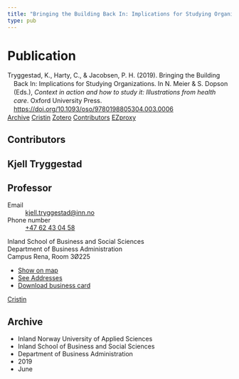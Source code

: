 ```yaml
---
title: "Bringing the Building Back In: Implications for Studying Organizations"
type: pub
---
```

<h1>Publication</h1>
<article id="csl-bib-container-RAVHZWN9" class="csl-bib-container">
  <div class="csl-bib-body" style="line-height: 1.35; padding-left: 1em; text-indent:-1em;">
  <div class="csl-entry">Tryggestad, K., Harty, C., &amp; Jacobsen, P. H. (2019). Bringing the Building Back In: Implications for Studying Organizations. In N. Meier &amp; S. Dopson (Eds.), <i>Context in action and how to study it: Illustrations from health care</i>. Oxford University Press. <a href="https://doi.org/10.1093/oso/9780198805304.003.0006">https://doi.org/10.1093/oso/9780198805304.003.0006</a></div>
</div>
  <div class="csl-bib-buttons">
    <a href="#taxonomy-article-RAVHZWN9" class="csl-bib-button">Archive</a>
    <a href="https://app.cristin.no/results/show.jsf?id=1705292" alt="Cristin URL" class="csl-bib-button">Cristin</a>
    <a href="http://zotero.org/groups/5022929/items/RAVHZWN9" alt="Zotero URL" class="csl-bib-button">Zotero</a>
    <a href="#contributors-article-RAVHZWN9" class="csl-bib-button">Contributors</a>
    <a href="http://ezproxy.inn.no/login?url=https://doi.org/10.1093/oso/9780198805304.003.0006" class="csl-bib-button">EZproxy</a>
  </div>
  <div id="csl-bib-meta-container-RAVHZWN9"></div>
</article>
<div id="csl-bib-meta-RAVHZWN9" class="csl-bib-meta">
  <article id="contributors-article-RAVHZWN9" class="contributors-article">
    <h1>Contributors</h1>
    <div class="personas">
<div class="vrtx-hinn-person-card">
<div class="photo">
<i class="lar la-user-circle missing-person"></i>
</div>
<div class="info">
<hgroup><h1>Kjell Tryggestad</h1>
<h2>Professor</h2>
</hgroup><dl>
<dt>Email</dt>
<dd>
<a href="mailto:kjell.tryggestad@inn.no">kjell.tryggestad@inn.no</a>
</dd>
<dt>Phone number</dt>
<dd><a href="tel:+4762430458">
+47 62 43 04 58
</a></dd>
</dl>
<p>
Inland School of Business and Social Sciences<br>
Department of Business Administration<br>
Campus Rena,
Room 3Ø225
</p>
<ul class="vrtx-hinn-links">
<li><a href="https://www.google.com/maps?q=61.13620,11.37454">Show on map</a></li>
<li><a href="https://www.inn.no/english/find-an-employee/kjell-tryggestad.html#vrtx-hinn-addresses">See Addresses</a></li>
<li><a href="https://www.inn.no/english/find-an-employee/kjell-tryggestad.html?vrtx=vcf">Download business card</a></li>
</ul>
</div>
</div>
<a href="https://app.cristin.no/persons/show.jsf?id=648685" alt="Cristin URL" class="personas-cristin">Cristin</a>
</div>
  </article>
  <article id="taxonomy-article-RAVHZWN9" class="taxonomy-article">
    <h1>Archive</h1>
    <ul>
      <li>Inland Norway University of Applied Sciences</li>
      <li>Inland School of Business and Social Sciences</li>
      <li>Department of Business Administration</li>
      <li>2019</li>
      <li>June</li>
    </ul>
  </article>
</div>

